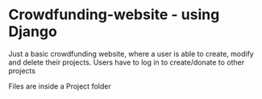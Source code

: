 # Crowdfunding-website - using Django
Just a basic crowdfunding website, where a user is able to create, modify and delete their projects.
Users have to log in to create/donate to other projects

Files are inside a Project folder
